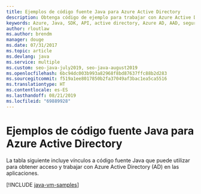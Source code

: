 ```yaml
---
title: Ejemplos de código fuente Java para Azure Active Directory
description: Obtenga código de ejemplo para trabajar con Azure Active Directory desde aplicaciones Java.
keywords: Azure, Java, SDK, API, active directory, Azure AD, AAD, seguridad, inicio de sesión, autenticación, SSO, SAML
author: rloutlaw
ms.author: brendm
manager: douge
ms.date: 07/31/2017
ms.topic: article
ms.devlang: java
ms.service: multiple
ms.custom: seo-java-july2019, seo-java-august2019
ms.openlocfilehash: 6bc94dc003b993a82968f8bd87637ffc88b2d283
ms.sourcegitcommit: f519a1ee8017850b2fa37049af3bac1ea5ca5516
ms.translationtype: HT
ms.contentlocale: es-ES
ms.lasthandoff: 08/21/2019
ms.locfileid: "69889928"
---
```

# <a name="java-source-samples-for-azure-active-directory"></a>Ejemplos de código fuente Java para Azure Active Directory

La tabla siguiente incluye vínculos a código fuente Java que puede utilizar para obtener acceso y trabajar con Azure Active Directory (AD) en las aplicaciones.

[!INCLUDE [java-vm-samples](includes/java-aad-samples.md)]